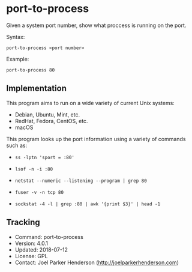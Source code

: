 # port-to-process

Given a system port number, show what proccess is running on the port.

Syntax:

    port-to-process <port number>

Example:

    port-to-process 80


## Implementation

This program aims to run on a wide variety of current Unix systems:

  * Debian, Ubuntu, Mint, etc.
  * RedHat, Fedora, CentOS, etc.
  * macOS

This program looks up the port information using a variety of commands such as:

  * `ss -lptn 'sport = :80'`

  * `lsof -n -i :80`

  * `netstat --numeric --listening --program | grep 80`

  * `fuser -v -n tcp 80`

  * `sockstat -4 -l | grep :80 | awk '{print $3}' | head -1`


## Tracking

  * Command: port-to-process
  * Version: 4.0.1
  * Updated: 2018-07-12
  * License: GPL
  * Contact: Joel Parker Henderson (http://joelparkerhenderson.com)
